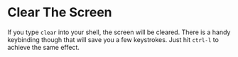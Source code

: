 # Clear The Screen

If you type `clear` into your shell, the screen will be cleared.
There is a handy keybinding though that will save you a few keystrokes.
Just hit `ctrl-l` to achieve the same effect.
